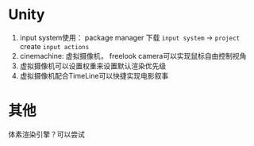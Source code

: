 # Unity 

1. input system使用： package manager 下载 `input system` -> `project` create `input actions`
2. cinemachine: 虚拟摄像机， freelook camera可以实现鼠标自由控制视角
3. 虚拟摄像机可以设置权重来设置默认渲染优先级
4. 虚拟摄像机配合TimeLine可以快捷实现电影叙事


# 其他

体素渲染引擎？可以尝试

